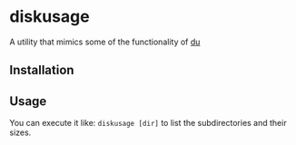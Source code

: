 # diskusage

A utility that mimics some of the functionality of [du](https://en.wikipedia.org/wiki/Du_(Unix))


## Installation




## Usage

You can execute it like: `diskusage [dir]` to list the subdirectories and their sizes.